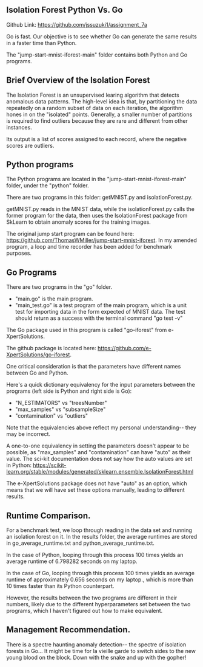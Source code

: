 ## Isolation Forest Python Vs. Go

Github Link: https://github.com/jssuzuki1/assignment_7a

Go is fast. Our objective is to see whether Go can generate the same results in a faster time than Python.

The "jump-start-mnist-iforest-main" folder contains both Python and Go programs.

## Brief Overview of the Isolation Forest

The Isolation Forest is an unsupervised learing algorithm that detects anomalous data patterns. The high-level idea is that, by partitioning the data repeatedly on a random subset of data on each iteration, the algorithm hones in on the "isolated" points. Generally, a smaller number of partitions is required to find outliers because they are rare and different from other instances.

Its output is a list of scores assigned to each record, where the negative scores are outliers.

## Python programs

The Python programs are located in the "jump-start-mnist-iforest-main" folder, under the "python" folder. 

There are two programs in this folder: getMNIST.py and isolationForest.py.

getMNIST.py reads in the MNIST data, while the isolationForest.py calls the former program for the data, then uses the IsolationForest package from SkLearn to obtain anomaly scores for the training images.

The original jump start program can be found here: https://github.com/ThomasWMiller/jump-start-mnist-iforest. In my amended program, a loop and time recorder has been added for benchmark purposes.

## Go Programs

There are two programs in the "go" folder. 
- "main.go" is the main program. 
- "main_test.go" is a test program of the main program, which is a unit test for importing data in the form expected of MNIST data. The test should return as a success with the terminal command "go test -v"

The Go package used in this program is called "go-iforest" from e-XpertSolutions. 

The github package is located here: https://github.com/e-XpertSolutions/go-iforest.

One critical consideration is that the parameters have different names between Go and Python. 

Here's a quick dictionary equivalency for the input parameters between the programs (left side is Python and right side is Go):
- "N_ESTIMATORS" vs "treesNumber"
- "max_samples" vs "subsampleSize"
- "contamination" vs "outliers"

Note that the equivalencies above reflect my personal understanding-- they may be incorrect.

A one-to-one equivalency in setting the parameters doesn't appear to be possible, as "max_samples" and "contamination" can have "auto" as their value. The sci-kit documentation does not say how the auto values are set in Python: https://scikit-learn.org/stable/modules/generated/sklearn.ensemble.IsolationForest.html

The e-XpertSolutions package does not have "auto" as an option, which means that we will have set these options manually, leading to different results. 

## Runtime Comparison.

For a benchmark test, we loop through reading in the data set and running an isolation forest on it. In the results folder, the average runtimes are stored in go_average_runtime.txt and python_average_runtime.txt.

In the case of Python, looping through this process 100 times yields an average runtime of 6.798282 seconds on my laptop. 

In the case of Go, looping through this process 100 times yields an average runtime of approximately 0.656 seconds on my laptop., which is more than 10 times faster than its Python counterpart.

However, the results between the two programs are different in their numbers, likely due to the different hyperparameters set between the two programs, which I haven't figured out how to make equivalent.

## Management Recommendation.

There is a spectre haunting anomaly detection-- the spectre of isolation forests in Go... It might be time for la vieille garde
to switch sides to the new young blood on the block. Down with the snake and up with the gopher!